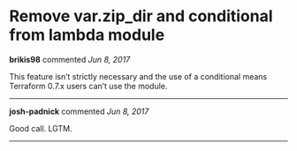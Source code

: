 # Remove var.zip_dir and conditional from lambda module

**brikis98** commented *Jun 8, 2017*

This feature isn’t strictly necessary and the use of a conditional means Terraform 0.7.x users can’t use the module.
<br />
***


**josh-padnick** commented *Jun 8, 2017*

Good call. LGTM.
***

